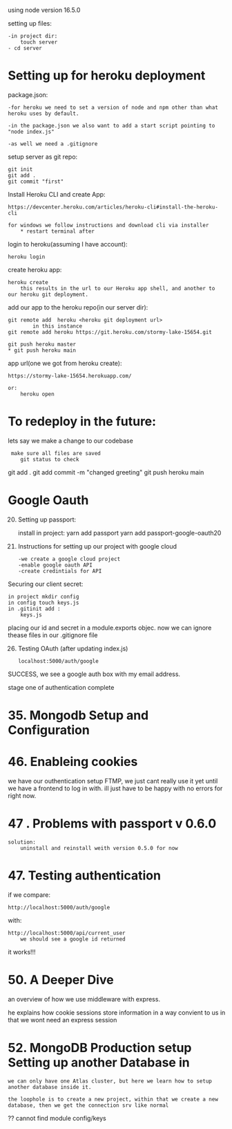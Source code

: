 using node version 16.5.0

setting up files:

    -in project dir:
        touch server
    - cd server

# Setting up for heroku deployment

package.json:

    -for heroku we need to set a version of node and npm other than what heroku uses by default.

    -in the package.json we also want to add a start script pointing to "node index.js"

    -as well we need a .gitignore

setup server as git repo:

    git init
    git add .
    git commit "first"

Install Heroku CLI and create App:

    https://devcenter.heroku.com/articles/heroku-cli#install-the-heroku-cli

    for windows we follow instructions and download cli via installer
        * restart terminal after

login to heroku(assuming I have account):
    
    heroku login

create heroku app:

    heroku create
        this results in the url to our Heroku app shell, and another to our heroku git deployment.

add our app to the heroku repo(in our server dir):

    git remote add  heroku <heroku git deployment url>
            in this instance
    git remote add heroku https://git.heroku.com/stormy-lake-15654.git

    git push heroku master
    * git push heroku main

app url(one we got from heroku create):

    https://stormy-lake-15654.herokuapp.com/

    or:
        heroku open

# To redeploy in the future:

lets say we make a change to our codebase

     make sure all files are saved
        git status to check 

git add .
git add commit -m "changed greeting"
git push heroku main

# Google Oauth

20. Setting up passport:

    install in project:
        yarn add passport
        yarn add passport-google-oauth20

23. Instructions for setting up our project with google cloud

        -we create a google cloud project
        -enable google oauth API
        -create credintials for API

Securing our client secret:

    in project mkdir config
    in config touch keys.js
    in .gitinit add :
        keys.js

placing our id and secret in a module.exports objec. now we can ignore thease files in our .gitignore file 

26. Testing OAuth (after updating index.js)

        localhost:5000/auth/google
SUCCESS, we see a google auth box with my email address.

stage one of authentication complete

# 35. Mongodb Setup and Configuration

# 46. Enableing cookies

we have our outhentication setup FTMP, we just cant really use it yet until we have a frontend to log in with.
ill just have to be happy with no errors for right now. 

# 47 . Problems with passport v 0.6.0

    solution:
        uninstall and reinstall weith version 0.5.0 for now

# 47. Testing authentication

if we compare:

    http://localhost:5000/auth/google

with:

    http://localhost:5000/api/current_user
        we should see a google id returned

it works!!!

# 50. A Deeper Dive

an overview of how we use middleware with express.

he explains how cookie sessions store information in a way convient to us in that we wont need an express session

# 52. MongoDB Production setup Setting up another Database in 

    we can only have one Atlas cluster, but here we learn how to setup another database inside it. 

    the loophole is to create a new project, within that we create a new database, then we get the connection srv like normal

?? cannot find module config/keys